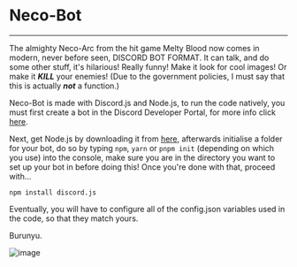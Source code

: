 # Neco-Bot
---
The almighty Neco-Arc from the hit game Melty Blood now comes in modern, never before seen, DISCORD BOT FORMAT. It can talk, and do some other stuff, it's hilarious! Really funny! Make it look for cool images! Or make it ***KILL*** your enemies! (Due to the government policies, I must say that this is actually ***not*** a function.)

Neco-Bot is made with Discord.js and Node.js, to run the code natively, you must first create a bot in the Discord Developer Portal, for more info click [here](https://discord.com/developers/docs/intro).

Next, get Node.js by downloading it from [here](https://nodejs.org/en/), afterwards initialise a folder for your bot, do so by typing `npm`, `yarn` or `pnpm init` (depending on which you use) into the console, make sure you are in the directory you want to set up your bot in before doing this! Once you're done with that, proceed with...

```
npm install discord.js
```
Eventually, you will have to configure all of the config.json variables used in the code, so that they match yours.

Burunyu.

![image](https://user-images.githubusercontent.com/61980076/151614451-56eb19d4-5e7a-4f9c-a05d-e7837e98ecc7.png)
